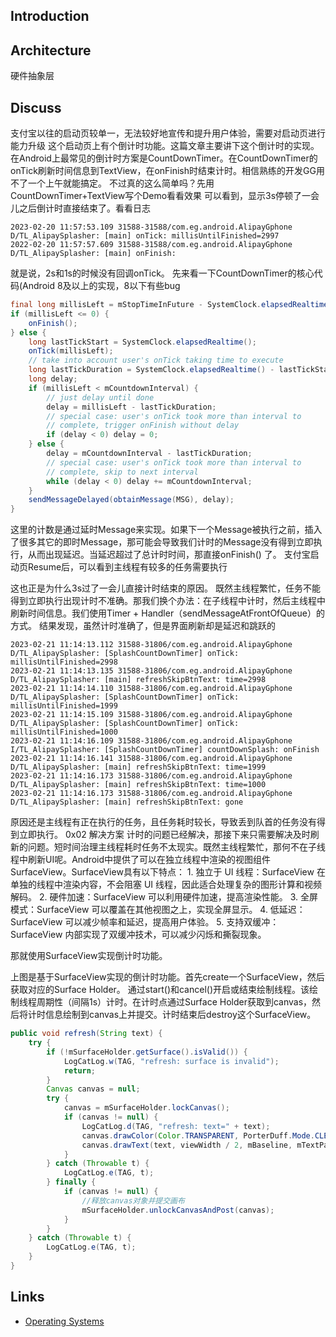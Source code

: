 ## Introduction



## Architecture


硬件抽象层

## Discuss
支付宝以往的启动页较单一，无法较好地宣传和提升用户体验，需要对启动页进行能力升级
这个启动页上有个倒计时功能。这篇文章主要讲下这个倒计时的实现。
在Android上最常见的倒计时方案是CountDownTimer。在CountDownTimer的onTick刷新时间信息到TextView，在onFinish时结束计时。相信熟练的开发GG用不了一个上午就能搞定。
不过真的这么简单吗？先用CountDownTimer+TextView写个Demo看看效果
可以看到，显示3s停顿了一会儿之后倒计时直接结束了。看看日志
```
2023-02-20 11:57:53.109 31588-31588/com.eg.android.AlipayGphone D/TL_AlipaySplasher: [main] onTick: millisUntilFinished=2997
2022-02-20 11:57:57.609 31588-31588/com.eg.android.AlipayGphone D/TL_AlipaySplasher: [main] onFinish: 
```
就是说，2s和1s的时候没有回调onTick。
先来看一下CountDownTimer的核心代码(Android 8及以上的实现，8以下有些bug
```java
final long millisLeft = mStopTimeInFuture - SystemClock.elapsedRealtime();
if (millisLeft <= 0) {
    onFinish();
} else {
    long lastTickStart = SystemClock.elapsedRealtime();
    onTick(millisLeft);
    // take into account user's onTick taking time to execute
    long lastTickDuration = SystemClock.elapsedRealtime() - lastTickStart;
    long delay;
    if (millisLeft < mCountdownInterval) {
        // just delay until done
        delay = millisLeft - lastTickDuration;
        // special case: user's onTick took more than interval to
        // complete, trigger onFinish without delay
        if (delay < 0) delay = 0;
    } else {
        delay = mCountdownInterval - lastTickDuration;
        // special case: user's onTick took more than interval to
        // complete, skip to next interval
        while (delay < 0) delay += mCountdownInterval;
    }
    sendMessageDelayed(obtainMessage(MSG), delay);
}
```

这里的计数是通过延时Message来实现。如果下一个Message被执行之前，插入了很多其它的即时Message，那可能会导致我们计时的Message没有得到立即执行，从而出现延迟。当延迟超过了总计时时间，那直接onFinish() 了。
支付宝启动页Resume后，可以看到主线程有较多的任务需要执行

这也正是为什么3s过了一会儿直接计时结束的原因。
既然主线程繁忙，任务不能得到立即执行出现计时不准确。那我们换个办法：在子线程中计时，然后主线程中刷新时间信息。我们使用Timer + Handler（sendMessageAtFrontOfQueue）的方式。 结果发现，虽然计时准确了，但是界面刷新却是延迟和跳跃的

```
2023-02-21 11:14:13.112 31588-31806/com.eg.android.AlipayGphone D/TL_AlipaySplasher: [SplashCountDownTimer] onTick: millisUntilFinished=2998
2023-02-21 11:14:13.135 31588-31806/com.eg.android.AlipayGphone D/TL_AlipaySplasher: [main] refreshSkipBtnText: time=2998
2023-02-21 11:14:14.110 31588-31806/com.eg.android.AlipayGphone D/TL_AlipaySplasher: [SplashCountDownTimer] onTick: millisUntilFinished=1999
2023-02-21 11:14:15.109 31588-31806/com.eg.android.AlipayGphone D/TL_AlipaySplasher: [SplashCountDownTimer] onTick: millisUntilFinished=1000
2023-02-21 11:14:16.109 31588-31806/com.eg.android.AlipayGphone I/TL_AlipaySplasher: [SplashCountDownTimer] countDownSplash: onFinish
2023-02-21 11:14:16.141 31588-31806/com.eg.android.AlipayGphone D/TL_AlipaySplasher: [main] refreshSkipBtnText: time=1999
2023-02-21 11:14:16.173 31588-31806/com.eg.android.AlipayGphone D/TL_AlipaySplasher: [main] refreshSkipBtnText: time=1000
2023-02-21 11:14:16.173 31588-31806/com.eg.android.AlipayGphone D/TL_AlipaySplasher: [main] refreshSkipBtnText: gone
```

原因还是主线程有正在执行的任务，且任务耗时较长，导致丢到队首的任务没有得到立即执行。
0x02 解决方案
计时的问题已经解决，那接下来只需要解决及时刷新的问题。短时间治理主线程耗时任务不太现实。既然主线程繁忙，那何不在子线程中刷新UI呢。Android中提供了可以在独立线程中渲染的视图组件SurfaceView。SurfaceView具有以下特点：
1.
独立于 UI 线程：SurfaceView 在单独的线程中渲染内容，不会阻塞 UI 线程，因此适合处理复杂的图形计算和视频解码。
2.
硬件加速：SurfaceView 可以利用硬件加速，提高渲染性能。
3.
全屏模式：SurfaceView 可以覆盖在其他视图之上，实现全屏显示。
4.
低延迟：SurfaceView 可以减少帧率和延迟，提高用户体验。
5.
支持双缓冲：SurfaceView 内部实现了双缓冲技术，可以减少闪烁和撕裂现象。

那就使用SurfaceView实现倒计时功能。


上图是基于SurfaceView实现的倒计时功能。首先create一个SurfaceView，然后获取对应的Surface Holder。
通过start()和cancel()开启或结束绘制线程。该绘制线程周期性（间隔1s）计时。在计时点通过Surface Holder获取到canvas，然后将计时信息绘制到canvas上并提交。计时结束后destroy这个SurfaceView。


```java
public void refresh(String text) {
    try {
        if (!mSurfaceHolder.getSurface().isValid()) {
            LogCatLog.w(TAG, "refresh: surface is invalid");
            return;
        }
        Canvas canvas = null;
        try {
            canvas = mSurfaceHolder.lockCanvas();
            if (canvas != null) {
                LogCatLog.d(TAG, "refresh: text=" + text);
                canvas.drawColor(Color.TRANSPARENT, PorterDuff.Mode.CLEAR);
                canvas.drawText(text, viewWidth / 2, mBaseline, mTextPain);
            }
        } catch (Throwable t) {
            LogCatLog.e(TAG, t);
        } finally {
            if (canvas != null) {
                //释放canvas对象并提交画布
                mSurfaceHolder.unlockCanvasAndPost(canvas);
            }
        }
    } catch (Throwable t) {
        LogCatLog.e(TAG, t);
    }
}
```
## Links
- [Operating Systems](/docs/CS/OS/OS.md)
